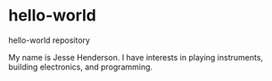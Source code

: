 # hello-world
hello-world repository

My name is Jesse Henderson. I have interests in playing instruments, building electronics, and programming.
